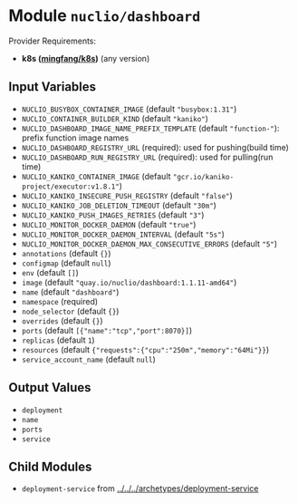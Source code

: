 
# Module `nuclio/dashboard`

Provider Requirements:
* **k8s ([mingfang/k8s](https://registry.terraform.io/providers/mingfang/k8s/latest))** (any version)

## Input Variables
* `NUCLIO_BUSYBOX_CONTAINER_IMAGE` (default `"busybox:1.31"`)
* `NUCLIO_CONTAINER_BUILDER_KIND` (default `"kaniko"`)
* `NUCLIO_DASHBOARD_IMAGE_NAME_PREFIX_TEMPLATE` (default `"function-"`): prefix function image names
* `NUCLIO_DASHBOARD_REGISTRY_URL` (required): used for pushing(build time)
* `NUCLIO_DASHBOARD_RUN_REGISTRY_URL` (required): used for pulling(run time)
* `NUCLIO_KANIKO_CONTAINER_IMAGE` (default `"gcr.io/kaniko-project/executor:v1.8.1"`)
* `NUCLIO_KANIKO_INSECURE_PUSH_REGISTRY` (default `"false"`)
* `NUCLIO_KANIKO_JOB_DELETION_TIMEOUT` (default `"30m"`)
* `NUCLIO_KANIKO_PUSH_IMAGES_RETRIES` (default `"3"`)
* `NUCLIO_MONITOR_DOCKER_DAEMON` (default `"true"`)
* `NUCLIO_MONITOR_DOCKER_DAEMON_INTERVAL` (default `"5s"`)
* `NUCLIO_MONITOR_DOCKER_DAEMON_MAX_CONSECUTIVE_ERRORS` (default `"5"`)
* `annotations` (default `{}`)
* `configmap` (default `null`)
* `env` (default `[]`)
* `image` (default `"quay.io/nuclio/dashboard:1.1.11-amd64"`)
* `name` (default `"dashboard"`)
* `namespace` (required)
* `node_selector` (default `{}`)
* `overrides` (default `{}`)
* `ports` (default `[{"name":"tcp","port":8070}]`)
* `replicas` (default `1`)
* `resources` (default `{"requests":{"cpu":"250m","memory":"64Mi"}}`)
* `service_account_name` (default `null`)

## Output Values
* `deployment`
* `name`
* `ports`
* `service`

## Child Modules
* `deployment-service` from [../../../archetypes/deployment-service](../../../archetypes/deployment-service)

